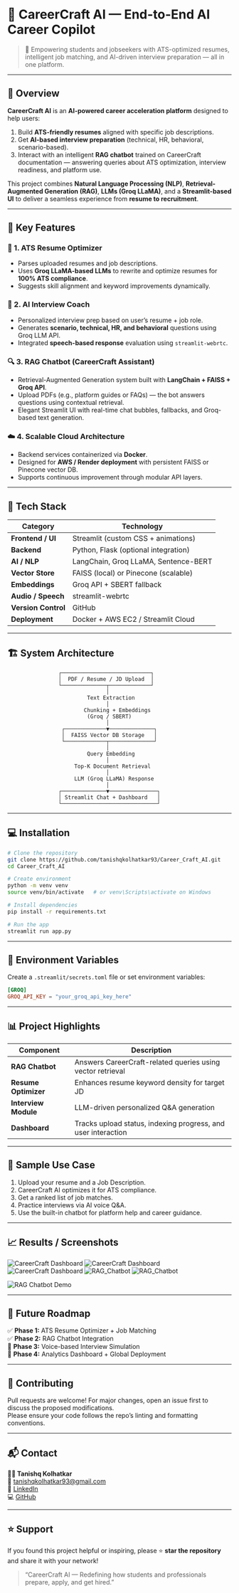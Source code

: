 # 🚀 CareerCraft AI — End-to-End AI Career Copilot  

> 🧠 Empowering students and jobseekers with ATS-optimized resumes, intelligent job matching, and AI-driven interview preparation — all in one platform.  

---

## 🌟 Overview  

**CareerCraft AI** is an **AI-powered career acceleration platform** designed to help users:  
1. Build **ATS-friendly resumes** aligned with specific job descriptions.  
2. Get **AI-based interview preparation** (technical, HR, behavioral, scenario-based).  
3. Interact with an intelligent **RAG chatbot** trained on CareerCraft documentation — answering queries about ATS optimization, interview readiness, and platform use.  

This project combines **Natural Language Processing (NLP)**, **Retrieval-Augmented Generation (RAG)**, **LLMs (Groq LLaMA)**, and a **Streamlit-based UI** to deliver a seamless experience from **resume to recruitment**.  

---

## 🎯 Key Features  

### 🧩 1. ATS Resume Optimizer  
- Parses uploaded resumes and job descriptions.  
- Uses **Groq LLaMA-based LLMs** to rewrite and optimize resumes for **100% ATS compliance**.  
- Suggests skill alignment and keyword improvements dynamically.  

### 💬 2. AI Interview Coach  
- Personalized interview prep based on user’s resume + job role.  
- Generates **scenario, technical, HR, and behavioral** questions using Groq LLM API.  
- Integrated **speech-based response** evaluation using `streamlit-webrtc`.  

### 🔍 3. RAG Chatbot (CareerCraft Assistant)  
- Retrieval-Augmented Generation system built with **LangChain + FAISS + Groq API**.  
- Upload PDFs (e.g., platform guides or FAQs) — the bot answers questions using contextual retrieval.  
- Elegant Streamlit UI with real-time chat bubbles, fallbacks, and Groq-based text generation.  

### ☁️ 4. Scalable Cloud Architecture  
- Backend services containerized via **Docker**.  
- Designed for **AWS / Render deployment** with persistent FAISS or Pinecone vector DB.  
- Supports continuous improvement through modular API layers.  

---

## 🧠 Tech Stack  

| Category | Technology |
|-----------|-------------|
| **Frontend / UI** | Streamlit (custom CSS + animations) |
| **Backend** | Python, Flask (optional integration) |
| **AI / NLP** | LangChain, Groq LLaMA, Sentence-BERT |
| **Vector Store** | FAISS (local) or Pinecone (scalable) |
| **Embeddings** | Groq API + SBERT fallback |
| **Audio / Speech** | streamlit-webrtc |
| **Version Control** | GitHub |
| **Deployment** | Docker + AWS EC2 / Streamlit Cloud |

---

## 🏗️ System Architecture  

```
                ┌────────────────────────────┐
                │  PDF / Resume / JD Upload  │
                └──────────────┬─────────────┘
                               │
                         Text Extraction
                               │
                        Chunking + Embeddings
                         (Groq / SBERT)
                               │
                 ┌─────────────▼──────────────┐
                 │  FAISS Vector DB Storage   │
                 └─────────────┬──────────────┘
                               │
                         Query Embedding
                               │
                     Top-K Document Retrieval
                               │
                     LLM (Groq LLaMA) Response
                               │
                ┌──────────────▼───────────────┐
                │ Streamlit Chat + Dashboard   │
                └──────────────────────────────┘
```

---

## 💻 Installation  

```bash
# Clone the repository
git clone https://github.com/tanishqkolhatkar93/Career_Craft_AI.git
cd Career_Craft_AI

# Create environment
python -m venv venv
source venv/bin/activate   # or venv\Scripts\activate on Windows

# Install dependencies
pip install -r requirements.txt

# Run the app
streamlit run app.py
```

---

## 🔑 Environment Variables  

Create a `.streamlit/secrets.toml` file or set environment variables:  
```toml
[GROQ]
GROQ_API_KEY = "your_groq_api_key_here"
```

---

## 📊 Project Highlights  

| Component | Description |
|------------|--------------|
| **RAG Chatbot** | Answers CareerCraft-related queries using vector retrieval |
| **Resume Optimizer** | Enhances resume keyword density for target JD |
| **Interview Module** | LLM-driven personalized Q&A generation |
| **Dashboard** | Tracks upload status, indexing progress, and user interaction |

---

## 🧩 Sample Use Case  

1. Upload your resume and a Job Description.  
2. CareerCraft AI optimizes it for ATS compliance.  
3. Get a ranked list of job matches.  
4. Practice interviews via AI voice Q&A.  
5. Use the built-in chatbot for platform help and career guidance.  

---

## 📈 Results / Screenshots  

![CareerCraft Dashboard](https://github.com/tanishqkolhatkar93/Career_Craft_AI/blob/main/Screenshot%202025-09-17%20194126.png)
![CareerCraft Dashboard](https://github.com/tanishqkolhatkar93/Career_Craft_AI/blob/main/Screenshot%202025-09-17%20194209.png)
![CareerCraft Dashboard](assets/resume_optimizer.png)
![RAG_Chatbot](assets/resume_optimizer.png)
![RAG_Chatbot](assets/resume_optimizer.png)


![RAG Chatbot Demo](assets/rag_chatbot.png)

---

## 🧩 Future Roadmap  

✅ **Phase 1:** ATS Resume Optimizer + Job Matching  
✅ **Phase 2:** RAG Chatbot Integration  
🚧 **Phase 3:** Voice-based Interview Simulation  
🚧 **Phase 4:** Analytics Dashboard + Global Deployment  

---

## 🤝 Contributing  

Pull requests are welcome! For major changes, open an issue first to discuss the proposed modifications.  
Please ensure your code follows the repo’s linting and formatting conventions.  

---

## 📬 Contact  

**👨‍💻 Tanishq Kolhatkar**  
📧 [tanishqkolhatkar93@gmail.com](mailto:tanishqkolhatkar93@gmail.com)  
🔗 [LinkedIn](https://www.linkedin.com/in/tanishqkolhatkar93/)  
💻 [GitHub](https://github.com/tanishqkolhatkar93)  

---

## ⭐ Support  

If you found this project helpful or inspiring, please ⭐ **star the repository** and share it with your network!  

> “CareerCraft AI — Redefining how students and professionals prepare, apply, and get hired.”  
